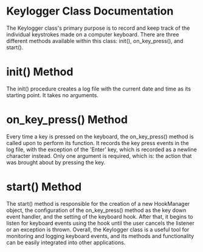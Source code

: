 # Keylogger Class Documentation
The Keylogger class's primary purpose is to record and keep track of the individual keystrokes made on a computer keyboard. There are three different methods available within this class: init(), on_key_press(), and start().
# init() Method
The init() procedure creates a log file with the current date and time as its starting point. It takes no arguments.
# on_key_press() Method
Every time a key is pressed on the keyboard, the on_key_press() method is called upon to perform its function. It records the key press events in the log file, with the exception of the 'Enter' key, which is recorded as a newline character instead. Only one argument is required, which is: the action that was brought about by pressing the key.
# start() Method
The start() method is responsible for the creation of a new HookManager object, the configuration of the on_key_press() method as the key down event handler, and the setting of the keyboard hook. After that, it begins to listen for keyboard events using the hook until the user cancels the listener or an exception is thrown.
Overall, the Keylogger class is a useful tool for monitoring and logging keyboard events, and its methods and functionality can be easily integrated into other applications.
